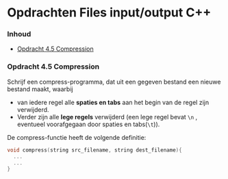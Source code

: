 # Opdrachten Files input/output C++[](title-id) <!-- omit in toc -->

### Inhoud[](toc-id) <!-- omit in toc -->
- [Opdracht 4.5 Compression](#opdracht-45-compression)


### Opdracht 4.5 Compression
Schrijf een compress-programma, dat uit een gegeven bestand een nieuwe bestand maakt, waarbij 
- van iedere regel alle **spaties en tabs** aan het begin van de regel zijn verwijderd.
- Verder zijn alle **lege regels** verwijderd (een lege regel bevat `\n` , eventueel voorafgegaan
door spaties en tabs(`\t`)). 

De compress-functie heeft de volgende definitie:
```c++
void compress(string src_filename, string dest_filename){
  ...
  ...
}
```